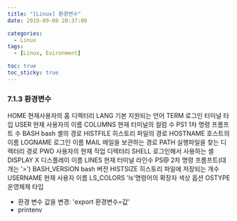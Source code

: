 ```yaml
---
title: "[Linux] 환경변수"
date: 2019-09-08 20:37:00

categories:
  - Linux
tags:
  - [Linux, Evironment]

toc: true
toc_sticky: true
---
```


### 7.1.3 환경변수

HOME 현재사용자의 홈 디렉터리
LANG 기본 지원되는 언어
TERM 로그인 터미널 타입
USER 현재 사용자의 이름
COLUMNS 현재 터미널의 컬럼 수
PS1 1차 명령 프롬프트 수
BASH bash 셸의 경로
HISTFILE 히스토리 파일의 경로
HOSTNAME 호스트의 이름
LOGNAME 로그인 이름
MAIL 메일을 보관하는 경로
PATH 실행파일을 찾는 디렉터리 경로
PWD 사용자의 현재 직업 디렉터리
SHELL 로그인해서 사용하는 셸
DISPLAY X 디스플레이 이름
LINES 현재 터미널 라인수
PS@ 2차 명령 프롬프트(대개는 '>')
BASH_VERSION bash 버전
HISTSIZE 히스토리 파일에 저장되는 개수
USERNAME 현재 사용자 이름
LS_COLORS 'ls'명령어의 확장자 색상 옵션
OSTYPE 운영체제 타입

- 환경 변수 값을 변경: 'export 환경변수=값'
- printenv
